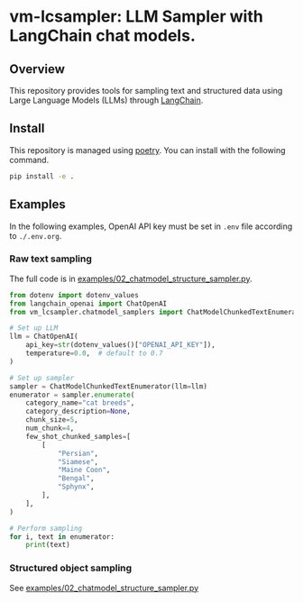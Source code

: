 # vm-lcsampler: LLM Sampler with LangChain chat models.

## Overview
This repository provides tools for sampling text and structured data using Large Language Models (LLMs) through [LangChain](https://python.langchain.com/v0.2/docs/introduction/).


## Install
This repository is managed using [poetry](https://python-poetry.org/). You can install with the following command.
```sh
pip install -e .
```

## Examples
In the following examples, OpenAI API key must be set in `.env` file according to `./.env.org`.
### Raw text sampling
The full code is in [examples/02_chatmodel_structure_sampler.py](examples/02_chatmodel_structure_sampler.py).  

```python
from dotenv import dotenv_values
from langchain_openai import ChatOpenAI
from vm_lcsampler.chatmodel_samplers import ChatModelChunkedTextEnumerator

# Set up LLM
llm = ChatOpenAI(
    api_key=str(dotenv_values()["OPENAI_API_KEY"]),
    temperature=0.0,  # default to 0.7
)

# Set up sampler
sampler = ChatModelChunkedTextEnumerator(llm=llm)
enumerator = sampler.enumerate(
    category_name="cat breeds",
    category_description=None,
    chunk_size=5,
    num_chunk=4,
    few_shot_chunked_samples=[
        [
            "Persian",
            "Siamese",
            "Maine Coon",
            "Bengal",
            "Sphynx",
        ],
    ],
)

# Perform sampling
for i, text in enumerator:
    print(text)
```


### Structured object sampling
See [examples/02_chatmodel_structure_sampler.py](examples/02_chatmodel_structure_sampler.py)
